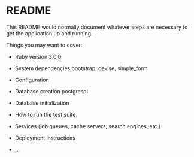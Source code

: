 # README

This README would normally document whatever steps are necessary to get the
application up and running.

Things you may want to cover:

* Ruby version 3.0.0

* System dependencies
 bootstrap, devise, simple_form

* Configuration

* Database creation postgresql

* Database initialization

* How to run the test suite

* Services (job queues, cache servers, search engines, etc.)

* Deployment instructions

* ...
